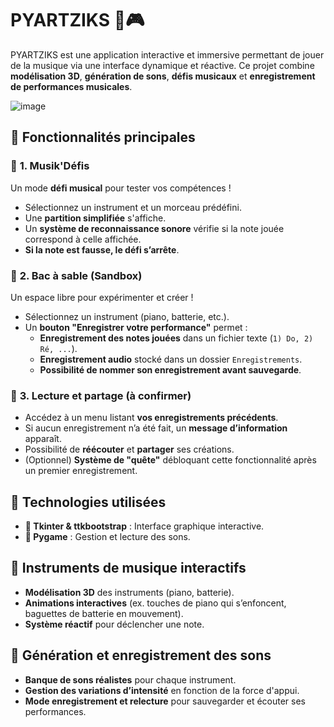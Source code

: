 # PYARTZIKS 🎵🎮

PYARTZIKS est une application interactive et immersive permettant de jouer de la musique via une interface dynamique et réactive. Ce projet combine **modélisation 3D**, **génération de sons**, **défis musicaux** et **enregistrement de performances musicales**.

![image](https://github.com/user-attachments/assets/937d7d18-3b3c-4099-b977-85e300a2b809)

## 🚀 **Fonctionnalités principales**
### 🎼 **1. Musik'Défis**
Un mode **défi musical** pour tester vos compétences !  
- Sélectionnez un instrument et un morceau prédéfini.
- Une **partition simplifiée** s'affiche.
- Un **système de reconnaissance sonore** vérifie si la note jouée correspond à celle affichée.
- **Si la note est fausse, le défi s’arrête**.

### 🎹 **2. Bac à sable (Sandbox)**
Un espace libre pour expérimenter et créer !  
- Sélectionnez un instrument (piano, batterie, etc.).
- Un **bouton "Enregistrer votre performance"** permet :
  - **Enregistrement des notes jouées** dans un fichier texte (`1) Do, 2) Ré, ...`).
  - **Enregistrement audio** stocké dans un dossier `Enregistrements`.
  - **Possibilité de nommer son enregistrement avant sauvegarde**.

### 🎵 **3. Lecture et partage (à confirmer)**
- Accédez à un menu listant **vos enregistrements précédents**.
- Si aucun enregistrement n’a été fait, un **message d’information** apparaît.
- Possibilité de **réécouter** et **partager** ses créations.
- (Optionnel) **Système de "quête"** débloquant cette fonctionnalité après un premier enregistrement.

## 🎸 **Technologies utilisées**
- **🔹 Tkinter & ttkbootstrap** : Interface graphique interactive.
- **🔹 Pygame** : Gestion et lecture des sons.

## 🥁 **Instruments de musique interactifs**
- **Modélisation 3D** des instruments (piano, batterie).
- **Animations interactives** (ex. touches de piano qui s’enfoncent, baguettes de batterie en mouvement).
- **Système réactif** pour déclencher une note.

## 🎤 **Génération et enregistrement des sons**
- **Banque de sons réalistes** pour chaque instrument.
- **Gestion des variations d’intensité** en fonction de la force d'appui.
- **Mode enregistrement et relecture** pour sauvegarder et écouter ses performances.



